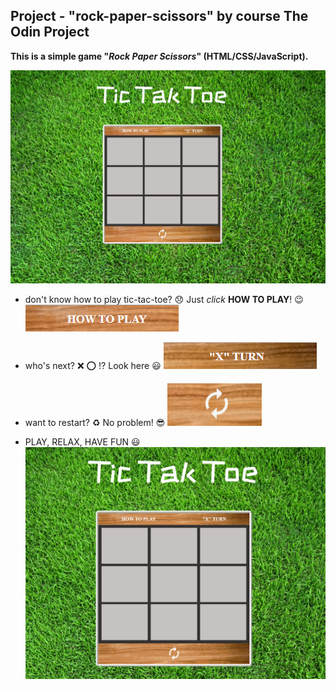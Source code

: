 ## Project - "rock-paper-scissors" by course The Odin Project
**This is a simple game "*Rock Paper Scissors*" (HTML/CSS/JavaScript).**

![screenshot](screenshots/screen.png "Screenshot")

- don't know how to play tic-tac-toe? :disappointed: Just *click* **HOW TO PLAY**! :wink:
![FAQ](screenshots/faq.gif "FAQ")

- who's next? :x: :o: :interrobang: Look here :smiley:
![turn](screenshots/turn.gif "turn")

- want to restart? :recycle: No problem! :sunglasses:
![restart](screenshots/restart.gif "restart")

- PLAY, RELAX, HAVE FUN :smiley:
![gameplay](screenshots/game.gif "gameplay")

